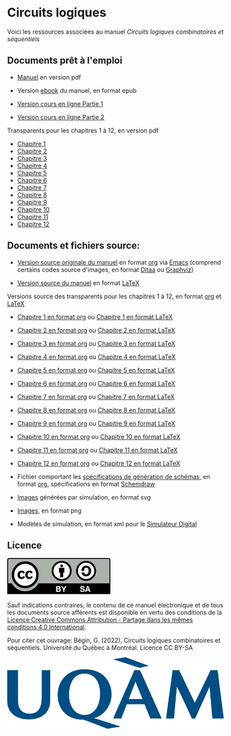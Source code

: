 # Circuits logiques

Voici les ressources associées au manuel _Circuits logiques combinatoires et séquentiels_

## Documents prêt à l'emploi

* [Manuel](circuits_log.pdf) en version pdf

* Version [ebook](circuits_log.epub) du manuel, en format epub

* [Version cours en ligne Partie 1](https://gbegin.github.io/ciab-circuits-logiques-part1/)

* [Version cours en ligne Partie 2](https://gbegin.github.io/ciab-circuits-logiques-part2/)

Transparents pour les chapitres 1 à 12, en version pdf

* [Chapitre 1](Transparents/presentation_ch_syst_numer.pdf)
* [Chapitre 2](Transparents/presentation_ch_logiq_binaire.pdf)
* [Chapitre 3](Transparents/presentation_ch_theoremes.pdf)
* [Chapitre 4](Transparents/presentation_ch_portes.pdf)
* [Chapitre 5](Transparents/presentation_ch_simplification.pdf)
* [Chapitre 6](Transparents/presentation_ch_combinatoires.pdf)
* [Chapitre 7](Transparents/presentation_ch_sequentiels.pdf)
* [Chapitre 8](Transparents/presentation_ch_seq_analyse.pdf)
* [Chapitre 9](Transparents/presentation_ch_seq_conception.pdf)
* [Chapitre 10](Transparents/presentation_ch_seq_reg_compt.pdf)
* [Chapitre 11](Transparents/presentation_ch_memoires.pdf)
* [Chapitre 12](Transparents/presentation_ch_log_prog.pdf)


## Documents et fichiers source:

* [Version source originale du manuel](circuits_log.org) en format [org](https://orgmode.org/) via [Emacs](https://www.gnu.org/software/emacs/) (comprend certains codes source d'images, en format [Ditaa](https://ditaa.sourceforge.net/) ou [Graphviz](https://graphviz.org/))

* [Version source du manuel](circuits_log.tex) en format [LaTeX](https://www.latex-project.org/)

Versions source des transparents pour les chapitres 1 à 12, en format  [org](https://orgmode.org/) et [LaTeX](https://www.latex-project.org/)

* [Chapitre 1 en format org](Transparents/presentation_ch_syst_numer.org) ou [Chapitre 1 en format LaTeX](Transparents/presentation_ch_syst_numer.tex)
* [Chapitre 2 en format org](Transparents/presentation_ch_logiq_binaire.org) ou [Chapitre 2 en format LaTeX](Transparents/presentation_ch_logiq_binaire.tex)
* [Chapitre 3 en format org](Transparents/presentation_ch_theoremes.org) ou [Chapitre 3 en format LaTeX](Transparents/presentation_ch_theoremes.tex)
* [Chapitre 4 en format org](Transparents/presentation_ch_portes.org) ou [Chapitre 4 en format LaTeX](Transparents/presentation_ch_portes.tex)
* [Chapitre 5 en format org](Transparents/presentation_ch_simplification.org) ou [Chapitre 5 en format LaTeX](Transparents/presentation_ch_simplification.tex)
* [Chapitre 6 en format org](Transparents/presentation_ch_combinatoires.org) ou [Chapitre 6 en format LaTeX](Transparents/presentation_ch_combinatoires.tex)
* [Chapitre 7 en format org](Transparents/presentation_ch_sequentiels.org) ou [Chapitre 7 en format LaTeX](Transparents/presentation_ch_sequentiels.tex)
* [Chapitre 8 en format org](Transparents/presentation_ch_seq_analyse.org) ou [Chapitre 8 en format LaTeX](Transparents/presentation_ch_seq_analyse.tex)
* [Chapitre 9 en format org](Transparents/presentation_ch_seq_conception.org) ou [Chapitre 9 en format LaTeX](Transparents/presentation_ch_seq_conception.tex)
* [Chapitre 10 en format org](Transparents/presentation_ch_seq_reg_compt.org) ou [Chapitre 10 en format LaTeX](Transparents/presentation_ch_seq_reg_compt.tex)
* [Chapitre 11 en format org](Transparents/presentation_ch_memoires.org) ou [Chapitre 11 en format LaTeX](Transparents/presentation_ch_memoires.tex)
* [Chapitre 12 en format org](Transparents/presentation_ch_log_prog.org) ou [Chapitre 12 en format LaTeX](Transparents/presentation_ch_log_prog.tex)


* Fichier comportant les [spécifications de génération de
  schémas](generer_images_logique.org), en format
  [org](https://orgmode.org/), spécifications en format
  [Schemdraw](https://schemdraw.readthedocs.io/en/latest/)

* [Images](./Images_svg) générées par simulation, en format svg

* [Images](./Images_png), en format png

* Modèles de simulation, en format xml pour le [Simulateur Digital](https://github.com/hneemann/Digital)


## Licence

![img](by-sa.svg)

Sauf indications contraires, le contenu de ce manuel électronique et
de tous les documents source afférents est disponible en vertu des
conditions de la [Licence Creative Commons Attribution - Partage dans
les mêmes conditions 4.0
International](https://creativecommons.org/licenses/by/4.0/deed.fr).

Pour citer cet ouvrage: Bégin, G. (2022), Circuits logiques
combinatoires et séquentiels. Université du Québec à Montréal. Licence CC BY-SA

![img](Logo_UQAM.svg)
